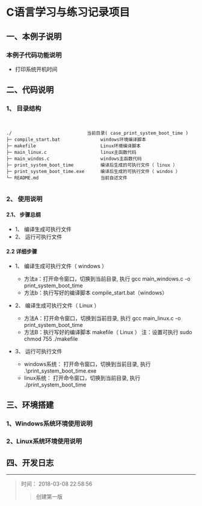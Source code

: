 # C语言学习与练习记录项目

## 一、本例子说明

### 本例子代码功能说明

+ 打印系统开机时间


## 二、代码说明

### 1、 目录结构

<pre><code>

./                            当前目录( case_print_system_boot_time )
├─ compile_start.bat               windows环境编译脚本
├─ makefile                        Linux环境编译脚本
├─ main_linux.c                    linux主函数代码
├─ main_windos.c                   windows主函数代码
├─ print_system_boot_time          编译后生成的可执行文件（ linux ）
├─ print_system_boot_time.exe      编译后生成的可执行文件（ windos ）
└─ README.md                       当前自述文件

</code></pre>

### 2、 使用说明

#### 2.1、 步骤总纲

+ 1、 编译生成可执行文件
+ 2、 运行可执行文件

#### 2.2 详细步骤

+ 1、 编译生成可执行文件（ windows ）
    + 方法a：打开命令窗口，切换到当前目录, 执行 gcc main_windows.c -o print_system_boot_time
    + 方法b：执行写好的编译脚本 compile_start.bat（windows）

+ 2、 编译生成可执行文件（ Linux ）
    + 方法A：打开命令窗口，切换到当前目录, 执行 gcc main_linux.c -o print_system_boot_time
    + 方法B：执行写好的编译脚本 makefile（ Linux ） 注：设置可执行 sudo chmod 755 ./makefile


+ 3、 运行可执行文件
    + windows系统： 打开命令窗口，切换到当前目录, 执行 .\print_system_boot_time.exe 
    + linux系统：   打开命令窗口，切换到当前目录, 执行 ./print_system_boot_time 

## 三、环境搭建

### 1、Windows系统环境使用说明


### 2、Linux系统环境使用说明


## 四、开发日志

---
>  时间： 2018-03-08 22:58:56
>> 创建第一版


